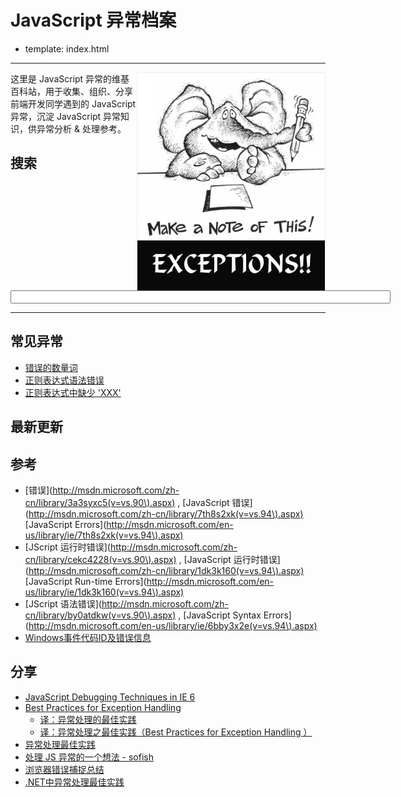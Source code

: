 # JavaScript 异常档案

- template: index.html

----
<div style="width:300px;float:right;border:1px solid #eee;">
  <img src="./images/exception.jpg" align="right" style="float:right;margin:0 0 -3px;" />
</div>

这里是 JavaScript 异常的维基百科站，用于收集、组织、分享前端开发同学遇到的
JavaScript 异常，沉淀 JavaScript 异常知识，供异常分析 & 处理参考。

## 搜索

<div class="search">
  <input type="text" class="search" value="" name="key" style="width:600px;" />
</div>

----

## 常见异常

* [错误的数量词](wiki/unexpected-quantifier.md)
* [正则表达式语法错误](wiki/regular-expression-syntax-error.md)
* [正则表达式中缺少 'XXX'](wiki/expected-xxx-in-regular-expression.md)

## 最新更新

## 参考

* [错误](http://msdn.microsoft.com/zh-cn/library/3a3syxc5(v=vs.90\).aspx) ,
    [JavaScript 错误](http://msdn.microsoft.com/zh-cn/library/7th8s2xk(v=vs.94\).aspx)
    [JavaScript Errors](http://msdn.microsoft.com/en-us/library/ie/7th8s2xk(v=vs.94\).aspx)
* [JScript 运行时错误](http://msdn.microsoft.com/zh-cn/library/cekc4228(v=vs.90\).aspx) ,
    [JavaScript 运行时错误](http://msdn.microsoft.com/zh-cn/library/1dk3k160(v=vs.94\).aspx)
    [JavaScript Run-time Errors](http://msdn.microsoft.com/en-us/library/ie/1dk3k160(v=vs.94\).aspx)
* [JScript 语法错误](http://msdn.microsoft.com/zh-cn/library/by0atdkw(v=vs.90\).aspx) ,
    [JavaScript Syntax Errors](http://msdn.microsoft.com/en-us/library/ie/6bby3x2e(v=vs.94\).aspx)
* [Windows事件代码ID及错误信息](wiki/windows-event-code-id-and-error-message.md)


## 分享

* [JavaScript Debugging Techniques in IE 6](http://sixrevisions.com/javascript/javascript-debugging-techniques-in-ie-6/)
* [Best Practices for Exception Handling](http://www.onjava.com/pub/a/onjava/2003/11/19/exceptions.html)
    * [译：异常处理的最佳实践](http://itindex.net/detail/37579-%E5%BC%82%E5%B8%B8%E5%A4%84%E7%90%86-%E6%9C%80%E4%BD%B3%E5%AE%9E%E8%B7%B5)
    * [译：异常处理之最佳实践（Best Practices for Exception Handling ）](http://blog.csdn.net/kesay/article/details/5393778)
* [异常处理最佳实践](http://www.juvenxu.com/2011/03/30/exception-handling-best-practices/)
* [处理 JS 异常的一个想法 - sofish](http://sofish.de/2144)
* [浏览器错误捕捉总结](https://gist.github.com/neekey/4371159)
* [.NET中异常处理最佳实践](http://developer.51cto.com/art/200611/34741.htm)
